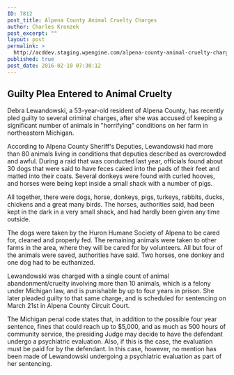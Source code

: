```yaml
---
ID: 7812
post_title: Alpena County Animal Cruelty Charges
author: Charles Kronzek
post_excerpt: ""
layout: post
permalink: >
  http://acddev.staging.wpengine.com/alpena-county-animal-cruelty-charges.html
published: true
post_date: 2016-02-10 07:30:12
---
```

<h2><b>Guilty Plea Entered to Animal Cruelty </b></h2>
<span style="font-weight: 400;">Debra Lewandowski, a 53-year-old resident of Alpena County, has recently pled guilty to several criminal charges, after she was accused of keeping a significant number of animals in "horrifying" conditions on her farm in northeastern Michigan.</span><!--more-->

<span style="font-weight: 400;">According to Alpena County Sheriff's Deputies, Lewandowski had more than 80 animals living in conditions that deputies described as overcrowded and awful. During a raid that was conducted last year, officials found about 30 dogs that were said to have feces caked into the pads of their feet and matted into their coats. Several donkeys were found with curled hooves, and horses were being kept inside a small shack with a number of pigs.</span>

<span style="font-weight: 400;">All together, there were dogs, horse, donkeys, pigs, turkeys, rabbits, ducks, chickens and a great many birds. The horses, authorities said, had been kept in the dark in a very small shack, and had hardly been given any time outside.</span>

<span style="font-weight: 400;">The dogs were taken by the Huron Humane Society of Alpena to be cared for, cleaned and properly fed. The remaining animals were taken to other farms in the area, where they will be cared for by volunteers. All but four of the animals were saved, authorities have said. Two horses, one donkey and one dog had to be euthanized. </span>

<span style="font-weight: 400;">Lewandowski was charged with a single count of animal abandonment/cruelty involving more than 10 animals, which is a felony under Michigan law, and is punishable by up to four years in prison. She later pleaded guilty to that same charge, and is scheduled for sentencing on March 21st in Alpena County Circuit Court.</span>

<span style="font-weight: 400;">The Michigan penal code states that, in addition to the possible four year sentence, fines that could reach up to $5,000, and as much as 500 hours of community service, the presiding Judge may decide to have the defendant undergo a psychiatric evaluation. Also, if this is the case, the evaluation must be paid for by the defendant. In this case, however, no mention has been made of Lewandowski undergoing a psychiatric evaluation as part of her sentencing.</span>